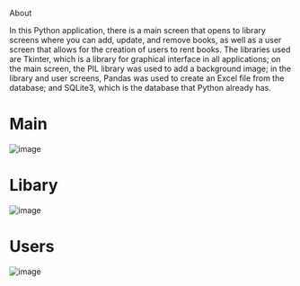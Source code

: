 About

In this Python application, there is a main screen that opens to library screens where you can add, update, and remove books, as well as a user screen that allows for the creation of users to rent books. The libraries used are Tkinter, which is a library for graphical interface in all applications; on the main screen, the PIL library was used to add a background image; in the library and user screens, Pandas was used to create an Excel file from the database; and SQLite3, which is the database that Python already has.

# Main
![image](https://github.com/user-attachments/assets/a0877152-de5d-46f4-bf0e-edd84abcccc5)

# Libary
![image](https://github.com/user-attachments/assets/96771824-9ef1-4303-bbbc-5a465587a6cc)

# Users
![image](https://github.com/user-attachments/assets/b47c3033-81bd-4dfc-b86d-1c05ff0a4fe9)

